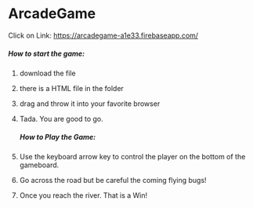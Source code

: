 # ArcadeGame
Click on Link:
https://arcadegame-a1e33.firebaseapp.com/
##### 	How to start the game:

1. download the file 

2. there is a HTML file in the folder

3. drag and throw it into your favorite browser

4. Tada. You are good to go.

   ##### How to Play the Game:

1. Use the keyboard arrow key to control the player on the bottom of the gameboard.
2. Go across the road but be careful the coming flying bugs!
3. Once you reach the river. That is a Win!
